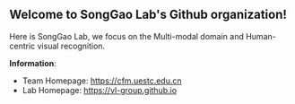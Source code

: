 ## Welcome to SongGao Lab's Github organization!

Here is SongGao Lab, we focus on the Multi-modal domain and Human-centric visual recognition.

**Information**:
- Team Homepage: https://cfm.uestc.edu.cn
- Lab Homepage: https://vl-group.github.io
